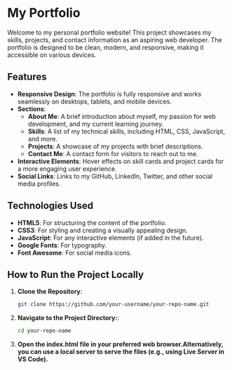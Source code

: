 # My Portfolio

Welcome to my personal portfolio website! This project showcases my skills, projects, and contact information as an aspiring web developer. The portfolio is designed to be clean, modern, and responsive, making it accessible on various devices.

## Features

- **Responsive Design**: The portfolio is fully responsive and works seamlessly on desktops, tablets, and mobile devices.
- **Sections**:
  - **About Me**: A brief introduction about myself, my passion for web development, and my current learning journey.
  - **Skills**: A list of my technical skills, including HTML, CSS, JavaScript, and more.
  - **Projects**: A showcase of my projects with brief descriptions.
  - **Contact Me**: A contact form for visitors to reach out to me.
- **Interactive Elements**: Hover effects on skill cards and project cards for a more engaging user experience.
- **Social Links**: Links to my GitHub, LinkedIn, Twitter, and other social media profiles.

## Technologies Used

- **HTML5**: For structuring the content of the portfolio.
- **CSS3**: For styling and creating a visually appealing design.
- **JavaScript**: For any interactive elements (if added in the future).
- **Google Fonts**: For typography.
- **Font Awesome**: For social media icons.

## How to Run the Project Locally

1. **Clone the Repository**:
   ```bash
   git clone https://github.com/your-username/your-repo-name.git

2. **Navigate to the Project Directory:**:
   ```bash
   cd your-repo-name
   
3. **Open the index.html file in your preferred web browser.Alternatively, you can use a local server to serve the files (e.g., using Live Server in VS Code).**
 

